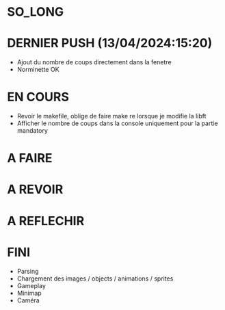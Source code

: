 # SO_LONG

# DERNIER PUSH (13/04/2024:15:20)
- Ajout du nombre de coups directement dans la fenetre
- Norminette OK

# EN COURS
- Revoir le makefile, oblige de faire make re lorsque je modifie la libft
- Afficher le nombre de coups dans la console uniquement pour la partie mandatory

# A FAIRE

# A REVOIR

# A REFLECHIR

# FINI
- Parsing
- Chargement des images / objects / animations / sprites
- Gameplay
- Minimap
- Caméra